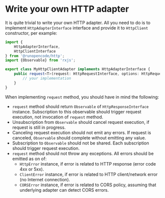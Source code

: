 # Write your own HTTP adapter

It is quite trivial to write your own HTTP adapter. All you need to do is to implement `HttpAdapterInterface` interface
and provide it to `HttpClient` constructor, per example:

```typescript
import {
    HttpAdapterInterface,
    HttpClientInterface
} from '@runopencode/http';
import {Observable} from 'rxjs';

export class MyHttpClientAdapter implements HttpAdapterInterface {
    public request<T>(request: HttpRequestInterface, options: HttpRequestOptionsInterface): Observable<HttpResponseInterface<T>> {
        // your implementation
    }
}
```

When implementing `request` method, you should have in mind the following:

- `request` method should return `Observable` of `HttpResponseInterface` instance. Subscription to this observable
  should trigger request execution, not invocation of `request` method.
- Unsubscription from `Observable` should cancel request execution, if request is still in progress.
- Canceling request execution should not emit any errors. If request is canceled, `Observable` should complete without
  emitting any value.
- Subscription to `Observable` should not be shared. Each subscription should trigger request execution.
- `request` method should not throw any exceptions. All errors should be emitted as on of:
    - `HttpError` instance, if error is related to HTTP response (error code 4xx or 5xx).
    - `ClientError` instance, if error is related to HTTP client/network error (no Internet connection).
    - `CORSError` instance, if error is related to CORS policy, assuming that underlying adapter can detect CORS errors.
